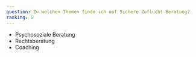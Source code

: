 ```yaml
---
question: Zu welchen Themen finde ich auf Sichere Zuflucht Beratung?
ranking: 5
---
```


- Psychosoziale Beratung
- Rechtsberatung
- Coaching
